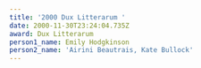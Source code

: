 ```yaml
---
title: '2000 Dux Litterarum '
date: 2000-11-30T23:24:04.735Z
award: Dux Litterarum
person1_name: Emily Hodgkinson
person2_name: 'Airini Beautrais, Kate Bullock'
---
```


